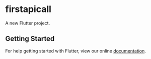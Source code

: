 # firstapicall

A new Flutter project.

## Getting Started

For help getting started with Flutter, view our online
[documentation](https://flutter.io/).
